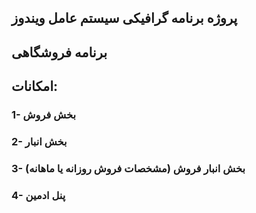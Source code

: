 ## پروژه برنامه گرافیکی سیستم عامل ویندوز
## برنامه فروشگاهی 
## امکانات:
### 1- بخش فروش 
### 2- بخش انبار 
### 3- بخش انبار فروش (مشخصات فروش روزانه یا ماهانه)
### 4- پنل ادمین